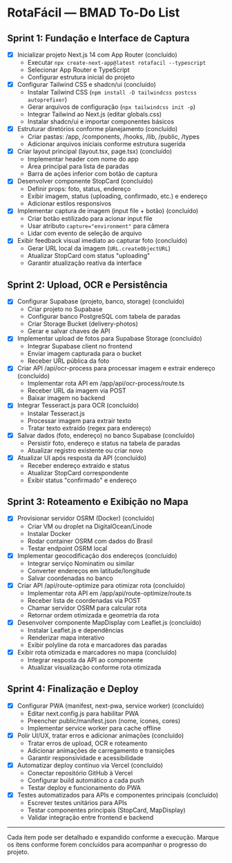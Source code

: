 # RotaFácil — BMAD To-Do List

## Sprint 1: Fundação e Interface de Captura
- [x] Inicializar projeto Next.js 14 com App Router (concluído)
	- Executar `npx create-next-app@latest rotafacil --typescript`
	- Selecionar App Router e TypeScript
	- Configurar estrutura inicial do projeto
- [x] Configurar Tailwind CSS e shadcn/ui (concluído)
	- Instalar Tailwind CSS (`npm install -D tailwindcss postcss autoprefixer`)
	- Gerar arquivos de configuração (`npx tailwindcss init -p`)
	- Integrar Tailwind ao Next.js (editar globals.css)
	- Instalar shadcn/ui e importar componentes básicos
- [x] Estruturar diretórios conforme planejamento (concluído)
	- Criar pastas: /app, /components, /hooks, /lib, /public, /types
	- Adicionar arquivos iniciais conforme estrutura sugerida
- [x] Criar layout principal (layout.tsx, page.tsx) (concluído)
	- Implementar header com nome do app
	- Área principal para lista de paradas
	- Barra de ações inferior com botão de captura
- [x] Desenvolver componente StopCard (concluído)
	- Definir props: foto, status, endereço
	- Exibir imagem, status (uploading, confirmado, etc.) e endereço
	- Adicionar estilos responsivos
- [x] Implementar captura de imagem (input file + botão) (concluído)
	- Criar botão estilizado para acionar input file
	- Usar atributo `capture="environment"` para câmera
	- Lidar com evento de seleção de arquivo
- [x] Exibir feedback visual imediato ao capturar foto (concluído)
	- Gerar URL local da imagem (`URL.createObjectURL`)
	- Atualizar StopCard com status "uploading"
	- Garantir atualização reativa da interface

## Sprint 2: Upload, OCR e Persistência
- [x] Configurar Supabase (projeto, banco, storage) (concluído)
	- Criar projeto no Supabase
	- Configurar banco PostgreSQL com tabela de paradas
	- Criar Storage Bucket (delivery-photos)
	- Gerar e salvar chaves de API
- [x] Implementar upload de fotos para Supabase Storage (concluído)
	- Integrar Supabase client no frontend
	- Enviar imagem capturada para o bucket
	- Receber URL pública da foto
- [x] Criar API /api/ocr-process para processar imagem e extrair endereço (concluído)
	- Implementar rota API em /app/api/ocr-process/route.ts
	- Receber URL da imagem via POST
	- Baixar imagem no backend
- [x] Integrar Tesseract.js para OCR (concluído)
	- Instalar Tesseract.js
	- Processar imagem para extrair texto
	- Tratar texto extraído (regex para endereço)
- [x] Salvar dados (foto, endereço) no banco Supabase (concluído)
	- Persistir foto, endereço e status na tabela de paradas
	- Atualizar registro existente ou criar novo
- [x] Atualizar UI após resposta da API (concluído)
	- Receber endereço extraído e status
	- Atualizar StopCard correspondente
	- Exibir status "confirmado" e endereço

## Sprint 3: Roteamento e Exibição no Mapa
- [x] Provisionar servidor OSRM (Docker) (concluído)
	- Criar VM ou droplet na DigitalOcean/Linode
	- Instalar Docker
	- Rodar container OSRM com dados do Brasil
	- Testar endpoint OSRM local
- [x] Implementar geocodificação dos endereços (concluído)
	- Integrar serviço Nominatim ou similar
	- Converter endereços em latitude/longitude
	- Salvar coordenadas no banco
- [x] Criar API /api/route-optimize para otimizar rota (concluído)
	- Implementar rota API em /app/api/route-optimize/route.ts
	- Receber lista de coordenadas via POST
	- Chamar servidor OSRM para calcular rota
	- Retornar ordem otimizada e geometria da rota
- [x] Desenvolver componente MapDisplay com Leaflet.js (concluído)
	- Instalar Leaflet.js e dependências
	- Renderizar mapa interativo
	- Exibir polyline da rota e marcadores das paradas
- [x] Exibir rota otimizada e marcadores no mapa (concluído)
	- Integrar resposta da API ao componente
	- Atualizar visualização conforme rota otimizada

## Sprint 4: Finalização e Deploy
- [x] Configurar PWA (manifest, next-pwa, service worker) (concluído)
	- Editar next.config.js para habilitar PWA
	- Preencher public/manifest.json (nome, ícones, cores)
	- Implementar service worker para cache offline
- [x] Polir UI/UX, tratar erros e adicionar animações (concluído)
	- Tratar erros de upload, OCR e roteamento
	- Adicionar animações de carregamento e transições
	- Garantir responsividade e acessibilidade
- [x] Automatizar deploy contínuo via Vercel (concluído)
	- Conectar repositório GitHub à Vercel
	- Configurar build automático a cada push
	- Testar deploy e funcionamento do PWA
- [x] Testes automatizados para APIs e componentes principais (concluído)
	- Escrever testes unitários para APIs
	- Testar componentes principais (StopCard, MapDisplay)
	- Validar integração entre frontend e backend

---

Cada item pode ser detalhado e expandido conforme a execução. Marque os itens conforme forem concluídos para acompanhar o progresso do projeto.
